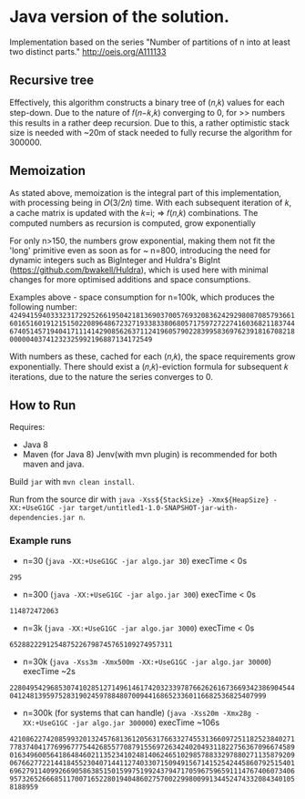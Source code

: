 # Java version of the solution.

Implementation based on the series "Number of partitions of n into at least two distinct parts." http://oeis.org/A111133

## Recursive tree

Effectively, this algorithm constructs a binary tree of (𝑛,𝑘) values for each step-down. Due to the nature of 𝑓(𝑛−𝑘,𝑘) converging to 0, for >> numbers this results in a rather deep recursion. Due to this, a rather optimistic stack size is needed with ~20m of stack needed to fully recurse the algorithm for 300000.

## Memoization

As stated above, memoization is the integral part of this implementation, with processing being in 𝑂(3/2𝑛) time. With each subsequent iteration of 𝑘, a cache matrix is updated with the 𝑘=i; => 𝑓(𝑛,𝑘) combinations. The computed numbers as recursion is computed, grow exponentially

For only n>150, the numbers grow exponential, making them not fit the 'long' primitive even as soon as for ~ n=800, introducing the need for dynamic integers such as BigInteger and Huldra's BigInt (https://github.com/bwakell/Huldra), which is used here with minimal changes for more optimised additions and space consumptions.

Examples above - space consumption for n=100k, which produces the following number:
`42494159403332317292526619504218136903700576932083624292980870857936616016516019121515022089648672327193383380680571759727227416036821183744674051457194041711141429085626371124196057902283995836976239181670821800000403741232325992196887134172549`

With numbers as these, cached for each (𝑛,𝑘), the space requirements grow exponentially. There should exist a (𝑛,𝑘)-eviction formula for subsequent 𝑘  iterations, due to the nature the series converges to 0.

## How to Run
Requires:
- Java 8
- Maven (for Java 8)
Jenv(with mvn plugin) is recommended for both maven and java.

Build `jar` with `mvn clean install`. 

Run from the source dir with `java -Xss${StackSize} -Xmx${HeapSize} -XX:+UseG1GC -jar target/untitled1-1.0-SNAPSHOT-jar-with-dependencies.jar n`.

### Example runs

 - n=30 (`java -XX:+UseG1GC -jar algo.jar 30`) execTime < 0s
 
 `295`
 
 - n=300 (`java -XX:+UseG1GC -jar algo.jar 300`) execTime < 0s
 
 `114872472063`
 
 - n=3k (`java -XX:+UseG1GC -jar algo.jar 3000`) execTime < 0s
 
 `6528822291254875226798745765109274957311`
 
 - n=30k (`java -Xss3m -Xmx500m -XX:+UseG1GC -jar algo.jar 30000`) execTime ~2s
 
 `2280495429685307410285127149614617420323397876626261673669342386904544041248139597528319024597884807009441686523360116682536825407999`
 
  - n=300k (for systems that can handle) (`java -Xss20m -Xmx28g -XX:+UseG1GC -jar algo.jar 300000`) execTime ~106s
 
 `4210862274208599320132457681361205631766332745531366097251182523840271778374041776996777544268557708791556972634240204931182275636709667458901634960056418648460211352341024814062465102985788332978802711358792090676627722144184552304071441127403307150949156714152542445860792515401696279114099266905863851501599751992437947170596759659111476740607340695732652666851170071652280194048602757002299800991344524743320843401058188959`
